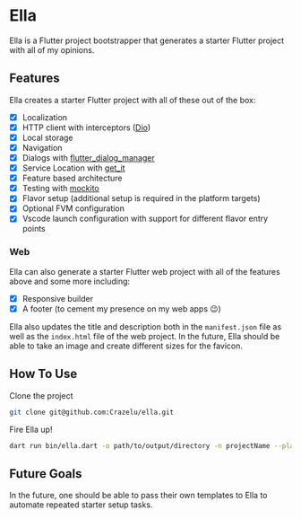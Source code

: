 # Ella

Ella is a Flutter project bootstrapper that generates a starter Flutter project with all of my opinions.

## Features
Ella creates a starter Flutter project with all of these out of the box:

- [x] Localization
- [x] HTTP client with interceptors ([Dio](https://pub.dev/packages/dio))
- [x] Local storage
- [x] Navigation
- [x] Dialogs with [flutter_dialog_manager](https://pub.dev/packages/flutter_dialog_manager)
- [x] Service Location with [get_it](https://pub.dev/packages/get_it)
- [x] Feature based architecture
- [x] Testing with [mockito](https://pub.dev/packages/mockito)
- [x] Flavor setup (additional setup is required in the platform targets)
- [x] Optional FVM configuration
- [x] Vscode launch configuration with support for different flavor entry points

### Web

Ella can also generate a starter Flutter web project with all of the features above and some more including:

- [x] Responsive builder
- [x] A footer (to cement my presence on my web apps 😉)

Ella also updates the title and description both in the `manifest.json` file as well as the `index.html` file of the web project.
In the future, Ella should be able to take an image and create different sizes for the favicon.

## How To Use
Clone the project
```sh
git clone git@github.com:Crazelu/ella.git
```

Fire Ella up!

```sh
dart run bin/ella.dart -o path/to/output/directory -n projectName --platforms android,ios,web
```

## Future Goals
In the future, one should be able to pass their own templates to Ella to automate repeated starter setup tasks.